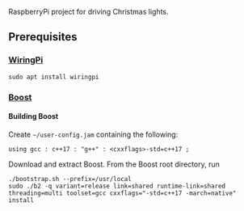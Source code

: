 RaspberryPi project for driving Christmas lights.

## Prerequisites

### [WiringPi](http://wiringpi.com/)

    sudo apt install wiringpi

### [Boost](www.boost.org)

#### Building Boost

Create `~/user-config.jam` containing the following:

    using gcc : c++17 : "g++" : <cxxflags>-std=c++17 ;

Download and extract Boost. From the Boost root directory, run

    ./bootstrap.sh --prefix=/usr/local
    sudo ./b2 -q variant=release link=shared runtime-link=shared threading=multi toolset=gcc cxxflags="-std=c++17 -march=native" install
